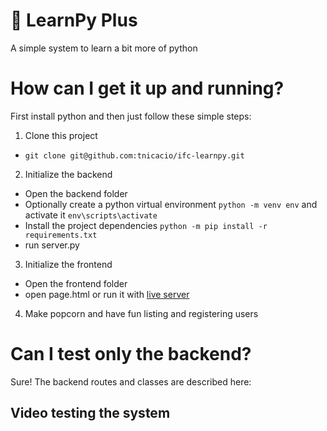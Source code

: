 # :pie: LearnPy Plus 
A simple system to learn a bit more of python

# How can I get it up and running?
First install python and then just follow these simple steps:

1. Clone this project
- ```git clone git@github.com:tnicacio/ifc-learnpy.git```

2. Initialize the backend
- Open the backend folder
- Optionally create a python virtual environment ```python -m venv env``` and activate it ```env\scripts\activate```
- Install the project dependencies ```python -m pip install -r requirements.txt```
- run server.py

3. Initialize the frontend
- Open the frontend folder
- open page.html or run it with [live server](https://marketplace.visualstudio.com/items?itemName=ritwickdey.LiveServer)

4. Make popcorn and have fun listing and registering users

# Can I test only the backend?
Sure! The backend routes and classes are described here:


## Video testing the system

